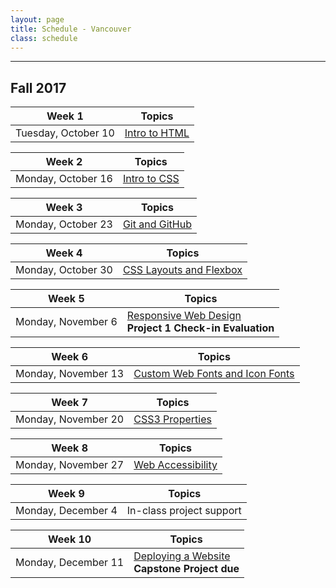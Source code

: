 ```yaml
---
layout: page
title: Schedule - Vancouver
class: schedule
---
```


---

## Fall 2017

Week 1                     | Topics
-------------------------- | --------------------------
Tuesday, October 10        | [Intro to HTML](/lesson/intro-to-html/)

Week 2                     | Topics
-------------------------- | --------------------------
Monday, October 16         | [Intro to CSS](/lesson/intro-to-css/)

Week 3                     | Topics
-------------------------- | --------------------------
Monday, October 23         | [Git and GitHub](/lesson/git-and-github/)

Week 4                     | Topics
-------------------------- | --------------------------
Monday, October 30         | [CSS Layouts and Flexbox](/lesson/css-layouts/)

Week 5                     | Topics
-------------------------- | --------------------------
Monday, November 6         | [Responsive Web Design](/lesson/responsive-web-design/)<br /> __Project 1 Check-in Evaluation__

Week 6                     | Topics
-------------------------- | --------------------------
Monday, November 13        | [Custom Web Fonts and Icon Fonts](/lesson/custom-web-fonts-and-icon-fonts/)

Week 7                     | Topics
-------------------------- | --------------------------
Monday, November 20        | [CSS3 Properties](/lesson/css3-properties/)

Week 8                     | Topics
-------------------------- | --------------------------
Monday, November 27        | [Web Accessibility](/lesson/web-accessibility/)

Week 9                     | Topics
-------------------------- | --------------------------
Monday, December 4         | In-class project support

Week 10                    | Topics
-------------------------- | --------------------------
Monday, December 11         | [Deploying a Website](/lesson/deploying-a-website/)<br />__Capstone Project due__
